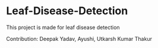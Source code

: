 # Leaf-Disease-Detection

This project is made for leaf disease detection

Contribution: Deepak Yadav, Ayushi, Utkarsh Kumar Thakur
